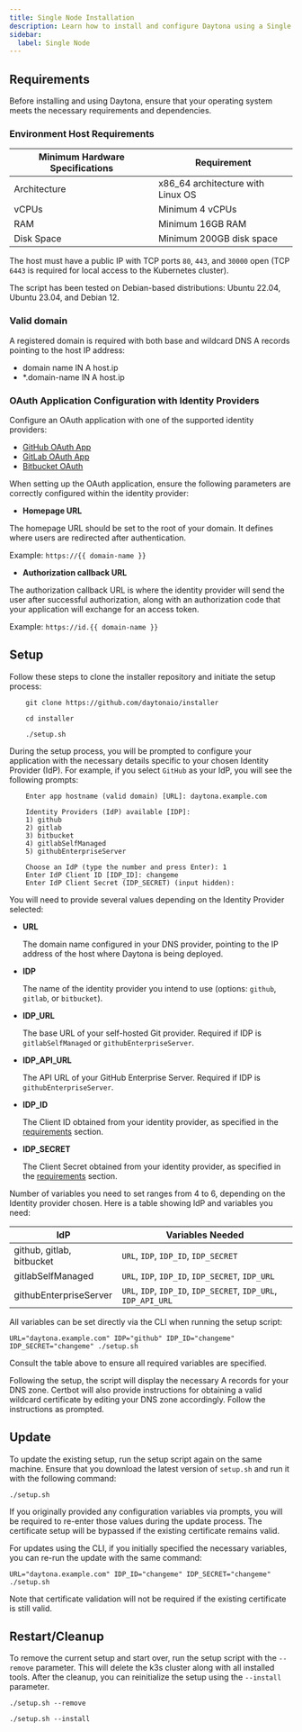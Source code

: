```yaml
---
title: Single Node Installation
description: Learn how to install and configure Daytona using a Single Node.
sidebar:
  label: Single Node
---
```


## Requirements

Before installing and using Daytona, ensure that your operating system meets the necessary requirements and dependencies.

### Environment Host Requirements

| **Minimum Hardware Specifications** | **Requirement**                   |
|-------------------------------------|-----------------------------------|
| Architecture                        | x86_64 architecture with Linux OS |
| vCPUs                               | Minimum 4 vCPUs                   |
| RAM                                 | Minimum 16GB RAM                  |
| Disk Space                          | Minimum 200GB disk space          |

The host must have a public IP with TCP ports `80`, `443`, and `30000` open (TCP `6443` is required for local access to the Kubernetes cluster).

The script has been tested on Debian-based distributions: Ubuntu 22.04, Ubuntu 23.04, and Debian 12.

### Valid domain

A registered domain is required with both base and wildcard DNS A records pointing to the host IP address:

* domain name IN A host.ip
* *.domain-name IN A host.ip

### OAuth Application Configuration with Identity Providers

Configure an OAuth application with one of the supported identity providers:

* [GitHub OAuth App](https://docs.github.com/en/apps/oauth-apps/building-oauth-apps/creating-an-oauth-app)
* [GitLab OAuth App](https://docs.gitlab.com/ee/integration/oauth_provider.html)
* [Bitbucket OAuth](https://support.atlassian.com/bitbucket-cloud/docs/use-oauth-on-bitbucket-cloud/)

When setting up the OAuth application, ensure the following parameters are correctly configured within the identity provider:

* **Homepage URL**

The homepage URL should be set to the root of your domain. It defines where users are redirected after authentication.

Example: `https://{{ domain-name }}`

* **Authorization callback URL**

The authorization callback URL is where the identity provider will send the user after successful authorization, along with an authorization code that your application will exchange for an access token.

Example: `https://id.{{ domain-name }}`

## Setup

Follow these steps to clone the installer repository and initiate the setup process:

```shell
    git clone https://github.com/daytonaio/installer
```
```shell
    cd installer
```
```shell
    ./setup.sh
```

During the setup process, you will be prompted to configure your application with the necessary details specific to your chosen Identity Provider (IdP). For example, if you select `GitHub` as your IdP, you will see the following prompts:

```
    Enter app hostname (valid domain) [URL]: daytona.example.com

    Identity Providers (IdP) available [IDP]:
    1) github
    2) gitlab
    3) bitbucket
    4) gitlabSelfManaged
    5) githubEnterpriseServer

    Choose an IdP (type the number and press Enter): 1
    Enter IdP Client ID [IDP_ID]: changeme
    Enter IdP Client Secret (IDP_SECRET) (input hidden):
```

You will need to provide several values depending on the Identity Provider selected:

* **URL**
    
    The domain name configured in your DNS provider, pointing to the IP address of the host where Daytona is being deployed.

* **IDP** 

    The name of the identity provider you intend to use (options: `github`, `gitlab`, or `bitbucket`).

* **IDP_URL**

    The base URL of your self-hosted Git provider. Required if IDP is `gitlabSelfManaged` or `githubEnterpriseServer`.

* **IDP_API_URL**

    The API URL of your GitHub Enterprise Server. Required if IDP is `githubEnterpriseServer`.

* **IDP_ID**
  
    The Client ID obtained from your identity provider, as specified in the [requirements](#requirements) section.

* **IDP_SECRET**
  
    The Client Secret obtained from your identity provider, as specified in the [requirements](#requirements) section.

Number of variables you need to set ranges from 4 to 6, depending on the Identity provider chosen. Here is a table showing IdP and variables you need:

<div class="table-wrapper">

| **IdP**                  | **Variables Needed**                                    |
|--------------------------|---------------------------------------------------------|
| github, gitlab, bitbucket | `URL`, `IDP`, `IDP_ID`, `IDP_SECRET`                   |
| gitlabSelfManaged         | `URL`, `IDP`, `IDP_ID`, `IDP_SECRET`, `IDP_URL`        |
| githubEnterpriseServer    | `URL`, `IDP`, `IDP_ID`, `IDP_SECRET`, `IDP_URL`, `IDP_API_URL` |

</div>

All variables can be set directly via the CLI when running the setup script:

```shell
URL="daytona.example.com" IDP="github" IDP_ID="changeme" IDP_SECRET="changeme" ./setup.sh
```

Consult the table above to ensure all required variables are specified.

Following the setup, the script will display the necessary A records for your DNS zone. Certbot will also provide instructions for obtaining a valid wildcard certificate by editing your DNS zone accordingly. Follow the instructions as prompted.

## Update

To update the existing setup, run the setup script again on the same machine. Ensure that you download the latest version of `setup.sh` and run it with the following command:

```shell
./setup.sh
```

If you originally provided any configuration variables via prompts, you will be required to re-enter those values during the update process. The certificate setup will be bypassed if the existing certificate remains valid.

For updates using the CLI, if you initially specified the necessary variables, you can re-run the update with the same command:

```shell
URL="daytona.example.com" IDP_ID="changeme" IDP_SECRET="changeme" ./setup.sh
```

Note that certificate validation will not be required if the existing certificate is still valid.

## Restart/Cleanup

To remove the current setup and start over, run the setup script with the `--remove` parameter. This will delete the k3s cluster along with all installed tools. After the cleanup, you can reinitialize the setup using the `--install` parameter.

```shell
./setup.sh --remove
```

```shell
./setup.sh --install
```